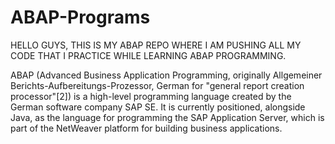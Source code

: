 # ABAP-Programs
HELLO GUYS, THIS IS MY ABAP REPO WHERE I AM PUSHING ALL MY CODE THAT I PRACTICE WHILE LEARNING ABAP PROGRAMMING.



ABAP (Advanced Business Application Programming, originally Allgemeiner Berichts-Aufbereitungs-Prozessor, German for "general report creation processor"[2]) is a high-level programming language created by the German software company SAP SE. It is currently positioned, alongside Java, as the language for programming the SAP Application Server, which is part of the NetWeaver platform for building business applications.
